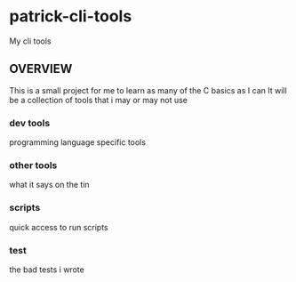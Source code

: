 # patrick-cli-tools
My cli tools 

## OVERVIEW
This is a small project for me to learn as many of the C basics as I can
It will be a collection of tools that i may or may not use

### dev tools 
programming language specific tools

### other tools 
what it says on the tin

### scripts
quick access to run scripts

### test
the bad tests i wrote
